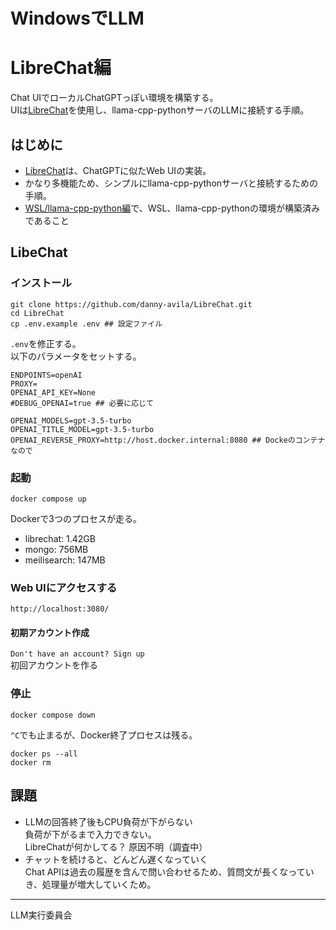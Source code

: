 # WindowsでLLM
# LibreChat編

Chat UIでローカルChatGPTっぽい環境を構築する。  
UIは[LibreChat](https://github.com/danny-avila/LibreChat)を使用し、llama-cpp-pythonサーバのLLMに接続する手順。  

## はじめに
- [LibreChat](https://github.com/danny-avila/LibreChat)は、ChatGPTに似たWeb UIの実装。
- かなり多機能ため、シンプルにllama-cpp-pythonサーバと接続するための手順。
- [WSL/llama-cpp-python編](https://github.com/cellhone/WinLLM/tree/main/1.WSL_llamacpp)で、WSL、llama-cpp-pythonの環境が構築済みであること


## LibeChat

### インストール
```
git clone https://github.com/danny-avila/LibreChat.git
cd LibreChat
cp .env.example .env ## 設定ファイル
```

`.env`を修正する。  
以下のパラメータをセットする。
```
ENDPOINTS=openAI
PROXY=
OPENAI_API_KEY=None
#DEBUG_OPENAI=true ## 必要に応じて

OPENAI_MODELS=gpt-3.5-turbo
OPENAI_TITLE_MODEL=gpt-3.5-turbo
OPENAI_REVERSE_PROXY=http://host.docker.internal:8080 ## Dockeのコンテナなので
```

### 起動

```
docker compose up
```
Dockerで3つのプロセスが走る。
- librechat: 1.42GB
- mongo: 756MB
- meilisearch: 147MB
  
### Web UIにアクセスする

`http://localhost:3080/`

#### 初期アカウント作成
`Don't have an account? Sign up`  
初回アカウントを作る

### 停止
```
docker compose down
```

`^C`でも止まるが、Docker終了プロセスは残る。
```
docker ps --all
docker rm
```


## 課題
- LLMの回答終了後もCPU負荷が下がらない  
  負荷が下がるまで入力できない。  
  LibreChatが何かしてる？    原因不明（調査中）  
- チャットを続けると、どんどん遅くなっていく  
  Chat APIは過去の履歴を含んで問い合わせるため、質問文が長くなっていき、処理量が増大していくため。

<hr>
LLM実行委員会